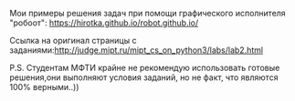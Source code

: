 Мои примеры решения задач при помощи графического исполнителя "робоот": https://hirotka.github.io/robot.github.io/


Ссылка на оригинал страницы с заданиями:http://judge.mipt.ru/mipt_cs_on_python3/labs/lab2.html

P.S. Студентам МФТИ крайне не рекомендую использовать готовые решения,они выполняют условия заданий, но не факт, что являются 100% верными..))
